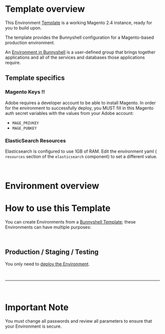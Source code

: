 # Template overview

This Environment [Template](https://documentation.bunnyshell.com/docs/templates-what-are-templates) is a working Magento 2.4 instance, ready for you to build upon.

The template provides the Bunnyshell configuration for a Magento-based production environment.

An [Environment in Bunnyshell](https://documentation.bunnyshell.com/docs/environments) is a user-defined group that brings together applications and all of the services and databases those applications require.

## Template specifics

### Magento Keys !!
Adobe requires a developer account to be able to install Magento.
In order for the environment to successfully deploy, you MUST fill in this Magento auth secret variables with the values from your Adobe account:
- `MAGE_PRIVKEY`
- `MAGE_PUBKEY`

### ElasticSearch Resources
Elasticsearch is configured to use 1GB of RAM. Edit the environment yaml ( `resources` section of the `elasticsearch` component) to set a different value.

&nbsp;

# Environment overview

# How to use this Template

You can create Environments from a [Bunnyshell Template](https://documentation.bunnyshell.com/docs/templates-what-are-templates); these Environments can have multiple purposes:

&nbsp;

## Production / Staging / Testing

You only need to [deploy the Environment](https://documentation.bunnyshell.com/docs/environment-workflows-deploy).

&nbsp;

---

&nbsp;

# Important Note

You must change all passwords and review all parameters to ensure that your Environment is secure.
